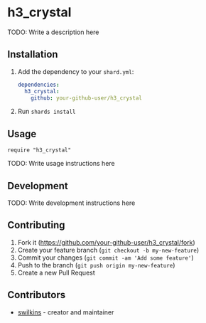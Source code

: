# h3_crystal

TODO: Write a description here

## Installation

1. Add the dependency to your `shard.yml`:

   ```yaml
   dependencies:
     h3_crystal:
       github: your-github-user/h3_crystal
   ```

2. Run `shards install`

## Usage

```crystal
require "h3_crystal"
```

TODO: Write usage instructions here

## Development

TODO: Write development instructions here

## Contributing

1. Fork it (<https://github.com/your-github-user/h3_crystal/fork>)
2. Create your feature branch (`git checkout -b my-new-feature`)
3. Commit your changes (`git commit -am 'Add some feature'`)
4. Push to the branch (`git push origin my-new-feature`)
5. Create a new Pull Request

## Contributors

- [swilkins](https://github.com/your-github-user) - creator and maintainer

